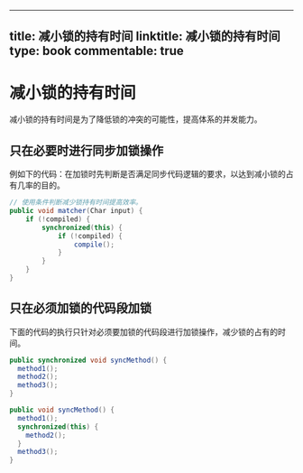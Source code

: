 
---
title: 减小锁的持有时间
linktitle: 减小锁的持有时间
type: book
commentable: true
---

# 减小锁的持有时间

减小锁的持有时间是为了降低锁的冲突的可能性，提高体系的并发能力。

## 只在必要时进行同步加锁操作

例如下的代码：在加锁时先判断是否满足同步代码逻辑的要求，以达到减小锁的占有几率的目的。

```java
// 使用条件判断减少锁持有时间提高效率。
public void matcher(Char input) {
    if (!compiled) {
        synchronized(this) {
            if (!compiled) {
                compile();
            }
        }
    }
}
```

## 只在必须加锁的代码段加锁

下面的代码的执行只针对必须要加锁的代码段进行加锁操作，减少锁的占有的时间。

```java
public synchronized void syncMethod() {
  method1();
  method2();
  method3();
}

public void syncMethod() {
  method1();
  synchronized(this) {
    method2();
  }
  method3();
}
```

    